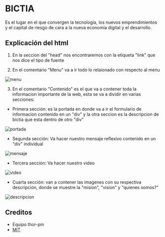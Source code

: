 # BICTIA

Es el lugar en el que convergen la tecnología, los nuevos emprendimientos y el capital de riesgo de cara a la nueva economía digital y el desarrollo.

## Explicación del html

1. En la seccion del "head" nos encontraremos con la etiqueta "link" que nos dice el tipo de fuente

2. En el comentario "Menu" va a ir todo lo relaionado con respecto al menu

![menu](https://user-images.githubusercontent.com/31290033/53537599-81690080-3ad8-11e9-928f-ff21181115af.png)

3. En el comentario "Contenido" es el que va a contener toda la informacion importante de la web, esta se va a dividir en varias secciones:

- Primera sección: es la portada en donde va a ir el formulario de informacion contenido en un "div" y la otra seccion es la descripcion de bictia que esta dentro de otro "div"


![portada](https://user-images.githubusercontent.com/31290033/53538211-bd9d6080-3ada-11e9-8aba-7260af9e3a72.png)


- Segunda sección: Va hacer nuestro mensaje reflexivo contenido en un "div" individual

![mensaje](https://user-images.githubusercontent.com/31290033/53538252-e887b480-3ada-11e9-9063-b07f8b47d246.png)


- Tercera sección: Va hacer nuestro video


![video](https://user-images.githubusercontent.com/31290033/53538284-11a84500-3adb-11e9-895c-d7828b0b8c6c.png)


- Cuarta sección: van a contener las imagenes con su respectiva descripción, donde se muestre la "mision", "vision" y "quienes somos?"


![descripcion](https://user-images.githubusercontent.com/31290033/53538339-41efe380-3adb-11e9-818d-eba2a1b6ee0c.png)


## Creditos

- Equipo thor-pm
- [MIT](https://opensource.org/Licenses/MIT)
